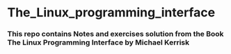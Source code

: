 # The_Linux_programming_interface

### This repo contains Notes and exercises solution from the Book The Linux Programming Interface by Michael Kerrisk

